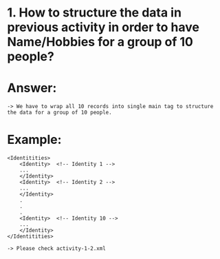 # 1. How to structure the data in previous activity in order to have Name/Hobbies for a group of 10 people?

# Answer:

    -> We have to wrap all 10 records into single main tag to structure the data for a group of 10 people.

# Example: 

    <Identitities>
        <Identity>  <!-- Identity 1 -->
        ...
        </Identity>
        <Identity>  <!-- Identity 2 -->
        ...
        </Identity>
        .
        .
        .
        <Identity>  <!-- Identity 10 -->
        ...
        </Identity>
    </Identitities>

    -> Please check activity-1-2.xml